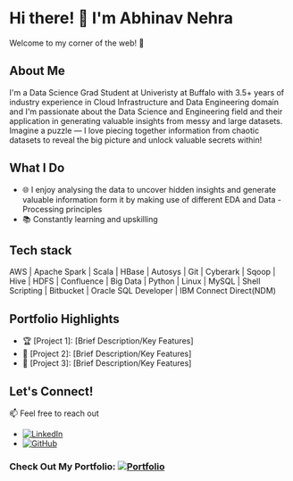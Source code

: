 # Hi there! 👋 I'm Abhinav Nehra

Welcome to my corner of the web! 🚀

## About Me
I'm a Data Science Grad Student at Univeristy at Buffalo with 3.5+ years of industry experience in Cloud Infrastructure and Data Engineering domain and I'm passionate about the Data Science and Engineering field and their application in generating valuable insights from messy and large datasets. Imagine a puzzle — I love piecing together information from chaotic datasets to reveal the big picture and unlock valuable secrets within!

## What I Do
- 🌐 I enjoy analysing the data to uncover hidden insights and generate valuable information form it by making use of different EDA and Data - Processing principles
- 📚 Constantly learning and upskilling

## Tech stack
AWS | Apache Spark | Scala | HBase | Autosys | Git | Cyberark | Sqoop | Hive | HDFS | Confluence | Big Data | Python | Linux | MySQL | Shell Scripting | Bitbucket | Oracle SQL Developer | IBM Connect Direct(NDM)

## Portfolio Highlights
- 🏆 [Project 1]: [Brief Description/Key Features]
- 🌟 [Project 2]: [Brief Description/Key Features]
- 🎨 [Project 3]: [Brief Description/Key Features]

## Let's Connect!
📫 Feel free to reach out
- [![LinkedIn](https://img.shields.io/badge/LinkedIn-blue?style=for-the-badge&logo=linkedin)](https://www.linkedin.com/in/abhinav51/)
- [![GitHub](https://img.shields.io/badge/GitHub-black?style=for-the-badge&logo=github)](https://github.com/anehra-15/)


### Check Out My Portfolio: [![Portfolio](https://img.shields.io/badge/My-Website-green?style=for-the-badge)](https://anehra-15.github.io/abhinavNehra.github.io/)

